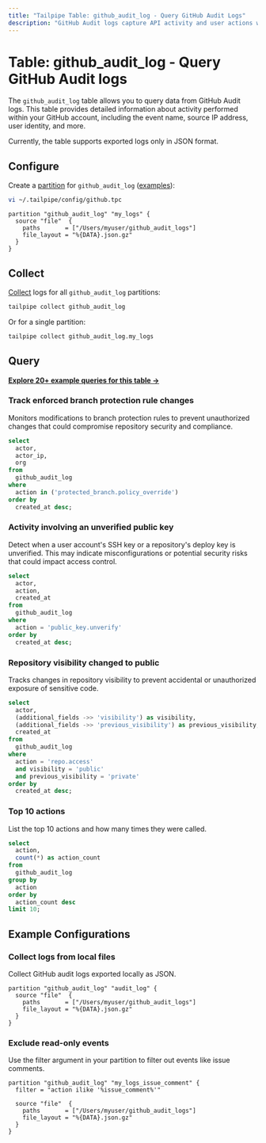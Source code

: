 ```yaml
---
title: "Tailpipe Table: github_audit_log - Query GitHub Audit Logs"
description: "GitHub Audit logs capture API activity and user actions within your GitHub account."
---
```


# Table: github_audit_log - Query GitHub Audit logs

The `github_audit_log` table allows you to query data from GitHub Audit logs. This table provides detailed information about activity performed within your GitHub account, including the event name, source IP address, user identity, and more.

Currently, the table supports exported logs only in JSON format.

## Configure

Create a [partition](https://tailpipe.io/docs/manage/partition) for `github_audit_log` ([examples](https://hub.tailpipe.io/plugins/turbot/github/tables/github_audit_log#example-configurations)):

```sh
vi ~/.tailpipe/config/github.tpc
```

```hcl
partition "github_audit_log" "my_logs" {
  source "file"  {
    paths       = ["/Users/myuser/github_audit_logs"]
    file_layout = "%{DATA}.json.gz"
  }
}
```

## Collect

[Collect](https://tailpipe.io/docs/manage/collection) logs for all `github_audit_log` partitions:

```sh
tailpipe collect github_audit_log
```

Or for a single partition:

```sh
tailpipe collect github_audit_log.my_logs
```

## Query

**[Explore 20+ example queries for this table →](https://hub.tailpipe.io/plugins/turbot/github/queries/github_audit_log)**

### Track enforced branch protection rule changes

Monitors modifications to branch protection rules to prevent unauthorized changes that could compromise repository security and compliance.

```sql
select
  actor,
  actor_ip,
  org
from
  github_audit_log
where
  action in ('protected_branch.policy_override')
order by
  created_at desc;
```

### Activity involving an unverified public key

Detect when a user account's SSH key or a repository's deploy key is unverified. This may indicate misconfigurations or potential security risks that could impact access control.

```sql
select
  actor,
  action,
  created_at
from
  github_audit_log
where
  action = 'public_key.unverify'
order by
  created_at desc;
```

### Repository visibility changed to public

Tracks changes in repository visibility to prevent accidental or unauthorized exposure of sensitive code.

```sql
select
  actor,
  (additional_fields ->> 'visibility') as visibility,
  (additional_fields ->> 'previous_visibility') as previous_visibility,
  created_at
from
  github_audit_log
where
  action = 'repo.access'
  and visibility = 'public'
  and previous_visibility = 'private'
order by
  created_at desc;
```

### Top 10 actions

List the top 10 actions and how many times they were called.

```sql
select
  action,
  count(*) as action_count
from
  github_audit_log
group by
  action
order by
  action_count desc
limit 10;
```

## Example Configurations

### Collect logs from local files

Collect GitHub audit logs exported locally as JSON.

```hcl
partition "github_audit_log" "audit_log" {
  source "file"  {
    paths       = ["/Users/myuser/github_audit_logs"]
    file_layout = "%{DATA}.json.gz"
  }
}
```

### Exclude read-only events

Use the filter argument in your partition to filter out events like issue comments.

```hcl
partition "github_audit_log" "my_logs_issue_comment" {
  filter = "action ilike '%issue_comment%'"

  source "file"  {
    paths       = ["/Users/myuser/github_audit_logs"]
    file_layout = "%{DATA}.json.gz"
  }
}
```